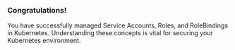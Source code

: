 
<br>

### Congratulations!

You have successfully managed Service Accounts, Roles, and RoleBindings in Kubernetes. Understanding these concepts is vital for securing your Kubernetes environment.
